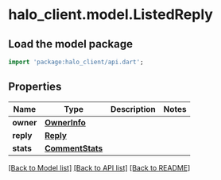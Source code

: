 # halo_client.model.ListedReply

## Load the model package
```dart
import 'package:halo_client/api.dart';
```

## Properties
Name | Type | Description | Notes
------------ | ------------- | ------------- | -------------
**owner** | [**OwnerInfo**](OwnerInfo.md) |  | 
**reply** | [**Reply**](Reply.md) |  | 
**stats** | [**CommentStats**](CommentStats.md) |  | 

[[Back to Model list]](../README.md#documentation-for-models) [[Back to API list]](../README.md#documentation-for-api-endpoints) [[Back to README]](../README.md)


